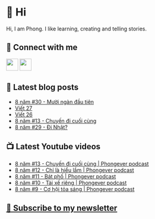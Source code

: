# 👋 Hi

Hi, I am Phong. I like learning, creating and telling stories.

## 🔗 Connect with me
[<img height="32" width="32" src="https://cdn.jsdelivr.net/npm/simple-icons@v3/icons/youtube.svg" />](https://www.youtube.com/channel/UCXykqt3V2-9bYXKWZRcH0rA)
[<img height="32" width="32" src="https://cdn.jsdelivr.net/npm/simple-icons@v3/icons/instagram.svg" />](https://www.instagram.com/phongever)

## 📝 Latest blog posts

<!-- BLOG-POST-LIST:START -->
- [8 năm #30 - Mười ngàn đầu tiên](https://phongever.substack.com/p/8-nam-30-muoi-ngan-au-tien)
- [Viết 27](https://phongever.substack.com/p/viet-27)
- [Viết 26](https://phongever.substack.com/p/viet-26)
- [8 năm #13 - Chuyến đi cuối cùng](https://phongever.substack.com/p/8-nam-13-chuyen-i-cuoi-cung)
- [8 năm #29 - Đi Nhật?](https://phongever.substack.com/p/8-nam-29-i-nhat)
<!-- BLOG-POST-LIST:END -->

## 📺 Latest Youtube videos

<!-- YOUTUBE-VIDEO-LIST:START -->
- [8 năm #13 - Chuyến đi cuối cùng | Phongever podcast](https://www.youtube.com/watch?v=DqSbTltlYIg)
- [8 năm #12 - Chỉ là hiểu lầm | Phongever podcast](https://www.youtube.com/watch?v=MuRZRO49Z_M)
- [8 năm #11 - Bát phố | Phongever podcast](https://www.youtube.com/watch?v=CPQrWup88tU)
- [8 năm #10 - Tài xế riêng | Phongever podcast](https://www.youtube.com/watch?v=dqO_wqxtq-A)
- [8 năm #9 - Cơ hội tỏa sáng | Phongever podcast](https://www.youtube.com/watch?v=6vb5JBY9ETY)
<!-- YOUTUBE-VIDEO-LIST:END -->

## [💌 Subscribe to my newsletter](https://phongever.substack.com/)
